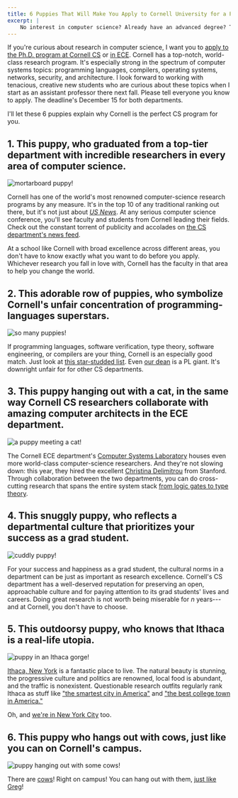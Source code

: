 ```yaml
---
title: 6 Puppies That Will Make You Apply to Cornell University for a Ph.D. in Computer Science
excerpt: |
    No interest in computer science? Already have an advanced degree? These puppies don't care! Be careful before you click; you'll be preparing your application materials before you get to #4.
---
```

If you're curious about research in computer science, I want you to [apply to the Ph.D. program at Cornell CS][csapply] or [in ECE][eceapply].
Cornell has a top-notch, world-class research program.
It's especially strong in the spectrum of computer systems topics: programming languages, compilers, operating systems, networks, security, and architecture.
I look forward to working with tenacious, creative new students who are curious about these topics when I start as an assistant professor there next fall.
Please tell everyone you know to apply.
The deadline's December 15 for both departments.

I'll let these 6 puppies explain why Cornell is the perfect CS program for you.

[csapply]: https://www.cs.cornell.edu/phd/admissions#application
[eceapply]: http://www.ece.cornell.edu/ece/academics/graduate/phd/admission.cfm

## 1. This puppy, who graduated from a top-tier department with incredible researchers in every area of computer science.

<img class="img-responsive" src="{{site.base}}/media/puppies/1.jpg" alt="mortarboard puppy!">

Cornell has one of the world's most renowned computer-science research programs by any measure.
It's in the top 10 of any traditional ranking out there, but it's not just about [*US News*][usnews].
At any serious computer science conference, you'll see faculty and students from Cornell leading their fields.
Check out the constant torrent of publicity and accolades on [the CS department's news feed][csnews].

At a school like Cornell with broad excellence across different areas, you don't have to know exactly what you want to do before you apply.
Whichever research you fall in love with, Cornell has the faculty in that area to help you change the world.

[usnews]: http://grad-schools.usnews.rankingsandreviews.com/best-graduate-schools/top-science-schools/computer-science-rankings
[csnews]: http://www.cs.cornell.edu/information/news

## 2. This adorable row of puppies, who symbolize Cornell's unfair concentration of programming-languages superstars.

<img class="img-responsive" src="{{site.base}}/media/puppies/2.jpg" alt="so many puppies!">

If programming languages, software verification, type theory, software engineering, or compilers are your thing, Cornell is an especially good match.
Just look at [this star-studded list][plfac].
Even [our dean][greg] is a PL giant.
It's downright unfair for for other CS departments.

[plfac]: https://www.cs.cornell.edu/research/lang
[greg]: http://www.cs.cornell.edu/~jgm/

## 3. This puppy hanging out with a cat, in the same way Cornell CS researchers collaborate with amazing computer architects in the ECE department.

<img class="img-responsive" src="{{site.base}}/media/puppies/3.gif" alt="a puppy meeting a cat!">

The Cornell ECE department's [Computer Systems Laboratory][csl] houses even more world-class computer-science researchers.
And they're not slowing down: this year, they hired the excellent [Christina Delimitrou][delimitrou] from Stanford.
Through collaboration between the two departments, you can do cross-cutting research that spans the entire system stack [from logic gates to type theory][secverilog].

[csl]: http://www.csl.cornell.edu
[delimitrou]: http://web.stanford.edu/~cdel/
[secverilog]: http://www.cs.cornell.edu/andru/papers/asplos15/asplos15.pdf

## 4. This snuggly puppy, who reflects a departmental culture that prioritizes your success as a grad student.

<img class="img-responsive" src="{{site.base}}/media/puppies/4.jpg" alt="cuddly puppy!">

For your success and happiness as a grad student, the cultural norms in a department can be just as important as research excellence.
Cornell's CS department has a well-deserved reputation for preserving an open, approachable culture and for paying attention to its grad students' lives and careers.
Doing great research is not worth being miserable for *n* years---and at Cornell, you don't have to choose.

## 5. This outdoorsy puppy, who knows that Ithaca is a real-life utopia.

<img class="img-responsive" src="{{site.base}}/media/puppies/5.jpg" alt="puppy in an Ithaca gorge!">

[Ithaca, New York][ithaca] is a fantastic place to live.
The natural beauty is stunning, the progressive culture and politics are renowned, local food is abundant, and the traffic is nonexistent.
Questionable research outfits regularly rank Ithaca as stuff like ["the smartest city in America"][sm]
and ["the best college town in America."][ct]

Oh, and [we're in New York City][tech] too.

[tech]: http://tech.cornell.edu
[ithaca]: https://en.wikipedia.org/wiki/Ithaca,_New_York
[ct]: http://www.businessinsider.com/ithaca-is-the-best-college-town-in-america-2014-10?op=1
[sm]: http://venturebeat.com/2013/06/25/smartest-cities-in-america/

## 6. This puppy who hangs out with cows, just like you can on Cornell's campus.

<img class="img-responsive" src="{{site.base}}/media/puppies/6.jpg" alt="puppy hanging out with some cows!">

There are [cows][curc]! Right on campus! You can hang out with them, [just like Greg][gregcows]!

[curc]: http://dairy.cornell.edu/extension-education/ruminant-center
[gregcows]: https://www.quora.com/Why-is-Professor-Greg-Morrisett-so-fond-of-cows
